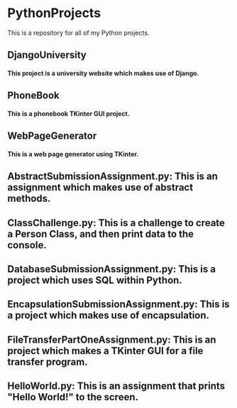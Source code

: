 # PythonProjects
This is a repository for all of my Python projects.
## DjangoUniversity
#### This project is a university website which makes use of Django.
## PhoneBook
#### This is a phonebook TKinter GUI project.
## WebPageGenerator
#### This is a web page generator using TKinter.
## AbstractSubmissionAssignment.py: This is an assignment which makes use of abstract methods.
## ClassChallenge.py: This is a challenge to create a Person Class, and then print data to the console.
## DatabaseSubmissionAssignment.py: This is a project which uses SQL within Python.
## EncapsulationSubmissionAssignment.py: This is a project which makes use of encapsulation.
## FileTransferPartOneAssignment.py: This is an project which makes a TKinter GUI for a file transfer program.
## HelloWorld.py: This is an assignment that prints "Hello World!" to the screen.
